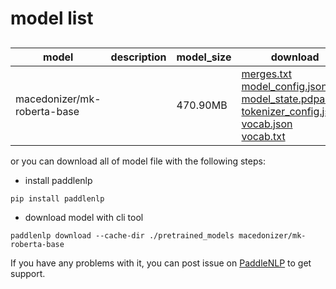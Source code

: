 #  model list

##  

| model  | description | model_size  | download         |
| --- | --- | --- | --- |
|macedonizer/mk-roberta-base|  | 470.90MB | [merges.txt](https://bj.bcebos.com/paddlenlp/models/community/macedonizer/mk-roberta-base/merges.txt)<br>[model_config.json](https://bj.bcebos.com/paddlenlp/models/community/macedonizer/mk-roberta-base/model_config.json)<br>[model_state.pdparams](https://bj.bcebos.com/paddlenlp/models/community/macedonizer/mk-roberta-base/model_state.pdparams)<br>[tokenizer_config.json](https://bj.bcebos.com/paddlenlp/models/community/macedonizer/mk-roberta-base/tokenizer_config.json)<br>[vocab.json](https://bj.bcebos.com/paddlenlp/models/community/macedonizer/mk-roberta-base/vocab.json)<br>[vocab.txt](https://bj.bcebos.com/paddlenlp/models/community/macedonizer/mk-roberta-base/vocab.txt) |

or you can download all of model file with the following steps:

* install paddlenlp

```shell
pip install paddlenlp
```

* download model with cli tool

```shell
paddlenlp download --cache-dir ./pretrained_models macedonizer/mk-roberta-base
```

If you have any problems with it, you can post issue on [PaddleNLP](https://github.com/PaddlePaddle/PaddleNLP) to get support.
